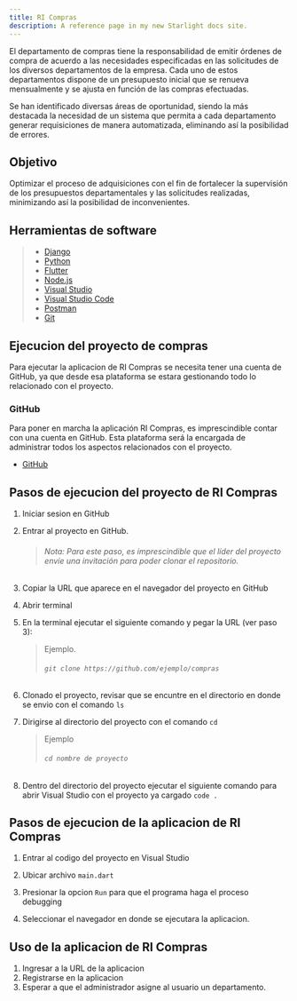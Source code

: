 ```yaml
---
title: RI Compras
description: A reference page in my new Starlight docs site.
---
```


El departamento de compras tiene la responsabilidad de emitir órdenes de compra de acuerdo a las necesidades especificadas en las solicitudes de los diversos departamentos de la empresa. Cada uno de estos departamentos dispone de un presupuesto inicial que se renueva mensualmente y se ajusta en función de las compras efectuadas.

Se han identificado diversas áreas de oportunidad, siendo la más destacada la necesidad de un sistema que permita a cada departamento generar requisiciones de manera automatizada, eliminando así la posibilidad de errores.

## Objetivo

Optimizar el proceso de adquisiciones con el fin de fortalecer la supervisión de los presupuestos departamentales y las solicitudes realizadas, minimizando así la posibilidad de inconvenientes.

## Herramientas de software 
> - [Django](http://localhost:4322/primeros-pasos/instalaciones/#instalacion-django)
> - [Python](http://localhost:4322/primeros-pasos/instalaciones/#instalacion-de-python)
> - [Flutter](http://localhost:4322/primeros-pasos/instalaciones/#instalaci%C3%B3n-de-flutter)
> - [Node.js](http://localhost:4322/primeros-pasos/instalaciones/#instalacion-de-nodejs)
> - [Visual Studio](http://localhost:4322/primeros-pasos/instalaciones/#visual-studio) 
> - [Visual Studio Code](http://localhost:4322/primeros-pasos/instalaciones/#instalaci%C3%B3n-de-vs-code)
> - [Postman](http://localhost:4322/primeros-pasos/instalaciones/#instalacion-de-postman)
> - [Git]()

## Ejecucion del proyecto de compras

Para ejecutar la aplicacion de RI Compras se necesita tener una cuenta de GitHub, ya que desde esa plataforma se estara gestionando todo lo relacionado con el proyecto.

### GitHub

Para poner en marcha la aplicación RI Compras, es imprescindible contar con una cuenta en GitHub. Esta plataforma será la encargada de administrar todos los aspectos relacionados con el proyecto.

- [GitHub](https://github.com/)

## Pasos de ejecucion del proyecto de RI Compras

1. Iniciar sesion en GitHub

2. Entrar al proyecto en GitHub. 
   > ###### Nota: Para este paso, es imprescindible que el líder del proyecto envíe una invitación para poder clonar el repositorio.

3. Copiar la URL que aparece en el navegador del proyecto en GitHub
   
4. Abrir terminal

5. En la terminal ejecutar el siguiente comando y pegar la URL (ver paso 3):
    > Ejemplo.
    > 
    > ###### ``git clone https://github.com/ejemplo/compras ``

1. Clonado el proyecto, revisar que se encuntre en el directorio en donde se envio con el comando ``ls``

2. Dirigirse al directorio del proyecto con el comando ``cd``
   > Ejemplo
   > ###### ``cd nombre de proyecto``

3. Dentro del directorio del proyecto ejecutar el siguiente comando para abrir Visual Studio con el proyecto ya cargado ``code .``

## Pasos de ejecucion de la aplicacion de RI Compras

1. Entrar al codigo del proyecto en Visual Studio
   
2. Ubicar archivo ``main.dart``
   
3. Presionar la opcion `Run` para que el programa haga el proceso debugging

4. Seleccionar el navegador en donde se ejecutara la aplicacion.

## Uso de la aplicacion de RI Compras

1. Ingresar a la URL de la aplicacion
2. Registrarse en la aplicacion
3. Esperar a que el administrador asigne al usuario un departamento.










